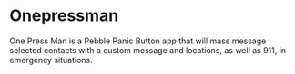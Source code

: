 # Onepressman

One Press Man is a Pebble Panic Button app that will mass message selected contacts with a custom message and locations, as well as 911, in emergency situations. 
